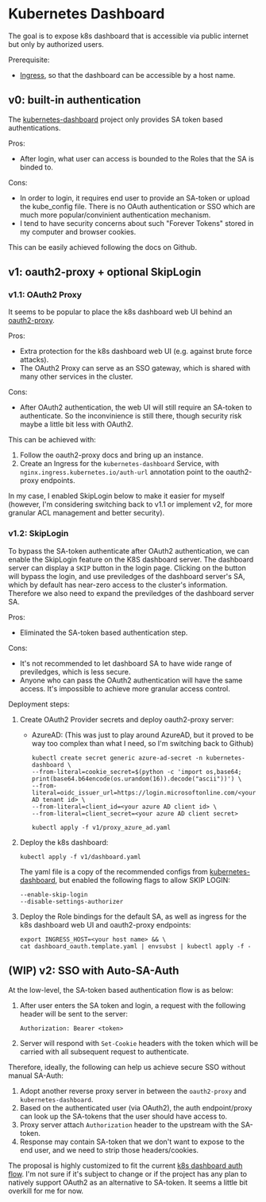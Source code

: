 # Kubernetes Dashboard

The goal is to expose k8s dashboard that is accessible via public internet but only by
authorized users.

Prerequisite:
* [Ingress](/network/ingress/README.md), so that the dashboard can be accessible by a host name.

## v0: built-in authentication

The [kubernetes-dashboard](https://github.com/kubernetes/dashboard) project only provides SA token
based authentications.

Pros:

* After login, what user can access is bounded to the Roles that the SA is binded to.

Cons:

* In order to login, it requires end user to provide an SA-token or upload the kube_config
  file. There is no OAuth authentication or SSO which are much more popular/convinient
  authentication mechanism.
* I tend to have security concerns about such "Forever Tokens" stored in my computer and browser
  cookies.

This can be easily achieved following the docs on Github.

## v1: oauth2-proxy + optional SkipLogin

### v1.1: OAuth2 Proxy

It seems to be popular to place the k8s dashboard web UI behind an
[oauth2-proxy](https://github.com/oauth2-proxy/oauth2-proxy).

Pros:

* Extra protection for the k8s dashboard web UI (e.g. against brute force attacks).
* The OAuth2 Proxy can serve as an SSO gateway, which is shared with many other services in the
  cluster.

Cons:

* After OAuth2 authentication, the web UI will still require an SA-token to authenticate.
  So the inconvinience is still there, though security risk maybe a little bit less with OAuth2.

This can be achieved with:

1. Follow the oauth2-proxy docs and bring up an instance.
2. Create an Ingress for the `kubernetes-dashboard` Service, with
   `nginx.ingress.kubernetes.io/auth-url` annotation point to the oauth2-proxy endpoints.

In my case, I enabled SkipLogin below to make it easier for myself (however, I'm considering
switching back to v1.1 or implement v2, for more granular ACL management and better security).

### v1.2: SkipLogin
To bypass the SA-token authenticate after OAuth2 authentication, we can enable the SkipLogin
feature on the K8S dashboard server. The dashboard server can display a `SKIP` button in the login page. Clicking on the button will bypass the login, and use previledges of the dashboard server's SA, which by default has near-zero access to the cluster's information.
Therefore we also need to expand the previledges of the dashboard server SA.

Pros:

* Eliminated the SA-token based authentication step.

Cons:

* It's not recommended to let dashboard SA to have wide range of previledges, which is less secure.
* Anyone who can pass the OAuth2 authentication will have the same access. It's impossible to
  achieve more granular access control.

Deployment steps:

1. Create OAuth2 Provider secrets and deploy oauth2-proxy server:

    * AzureAD: (This was just to play around AzureAD, but it proved to be way too complex than what
      I need, so I'm switching back to Github)

      ```shell
      kubectl create secret generic azure-ad-secret -n kubernetes-dashboard \
      --from-literal=cookie_secret=$(python -c 'import os,base64; print(base64.b64encode(os.urandom(16)).decode("ascii"))') \
      --from-literal=oidc_issuer_url=https://login.microsoftonline.com/<your AD tenant id> \
      --from-literal=client_id=<your azure AD client id> \
      --from-literal=client_secret=<your azure AD client secret>

      kubectl apply -f v1/proxy_azure_ad.yaml
      ```

2. Deploy the k8s dashboard:

    ```shell
    kubectl apply -f v1/dashboard.yaml
    ```

    The yaml file is a copy of the recommended configs from
    [kubernetes-dashboard](https://github.com/kubernetes/dashboard), but enabled the following
    flags to allow SKIP LOGIN:

    ```shell
    --enable-skip-login
    --disable-settings-authorizer
    ```

3. Deploy the Role bindings for the default SA, as well as ingress for the k8s dashboard web UI
   and oauth2-proxy endpoints:

    ```shell
    export INGRESS_HOST=<your host name> && \
    cat dashboard_oauth.template.yaml | envsubst | kubectl apply -f -
    ```

## (WIP) v2: SSO with Auto-SA-Auth

At the low-level, the SA-token based authentication flow is as below:

1. After user enters the SA token and login, a request with the following header will be sent
   to the server:
    ```
    Authorization: Bearer <token>
    ```

2. Server will respond with `Set-Cookie` headers with the token which will be carried with all
   subsequent request to authenticate.

Therefore, ideally, the following can help us achieve secure SSO without manual SA-Auth:

1. Adopt another reverse proxy server in between the `oauth2-proxy` and `kubernetes-dashboard`.
2. Based on the authenticated user (via OAuth2), the auth endpoint/proxy can look up the SA-tokens
   that the user should have access to.
3. Proxy server attach `Authorization` header to the upstream with the SA-token.
4. Response may contain SA-token that we don't want to expose to the end user, and we need to
   strip those headers/cookies.

The proposal is highly customized to fit the current
[k8s dashboard auth flow](https://github.com/kubernetes/dashboard/tree/master/docs/user/access-control). I'm not sure if it's subject to change or if the project has any plan to natively
support OAuth2 as an alternative to SA-token. It seems a little bit overkill for me for now.
